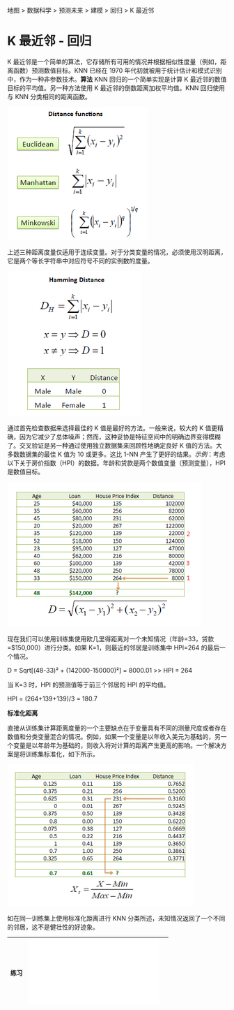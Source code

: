 地图 > 数据科学 > 预测未来 > 建模 > 回归 > K 最近邻

# K 最近邻 - 回归

K 最近邻是一个简单的算法，它存储所有可用的情况并根据相似性度量（例如，距离函数）预测数值目标。KNN 已经在 1970 年代初就被用于统计估计和模式识别中，作为一种非参数技术。**算法** KNN 回归的一个简单实现是计算 K 最近邻的数值目标的平均值。另一种方法使用 K 最近邻的倒数距离加权平均值。KNN 回归使用与 KNN 分类相同的距离函数。

![](img/823cfbf8638e639628498c708e1847b6.jpg)

上述三种距离度量仅适用于连续变量。对于分类变量的情况，必须使用汉明距离，它是两个等长字符串中对应符号不同的实例数的度量。

![](img/15dce582d6676e4936ea3118e1c80eee.jpg)

通过首先检查数据来选择最佳的 K 值是最好的方法。一般来说，较大的 K 值更精确，因为它减少了总体噪声；然而，这种妥协是特征空间中的明确边界变得模糊了。交叉验证是另一种通过使用独立数据集来回顾性地确定良好 K 值的方法。大多数数据集的最佳 K 值为 10 或更多。这比 1-NN 产生了更好的结果。*示例*：考虑以下关于房价指数（HPI）的数据。年龄和贷款是两个数值变量（预测变量），HPI 是数值目标。

![](img/95caeaf2c5de01519031f0d7581ec7e5.jpg)

现在我们可以使用训练集使用欧几里得距离对一个未知情况（年龄=33，贷款=$150,000）进行分类。如果 K=1，则最近的邻居是训练集中 HPI=264 的最后一个情况。

D = Sqrt[(48-33)² + (142000-150000)²] = 8000.01 >> HPI = 264

当 K=3 时，HPI 的预测值等于前三个邻居的 HPI 的平均值。

HPI = (264+139+139)/3 = 180.7

**标准化距离**

直接从训练集计算距离度量的一个主要缺点在于变量具有不同的测量尺度或者存在数值和分类变量混合的情况。例如，如果一个变量是以年收入美元为基础的，另一个变量是以年龄年为基础的，则收入将对计算的距离产生更高的影响。一个解决方案是将训练集标准化，如下所示。

![](img/4a7433543400be6e0840f1229da1e884.jpg)

如在同一训练集上使用标准化距离进行 KNN 分类所述，未知情况返回了一个不同的邻居，这不是健壮性的好迹象。

| 练习 | ![](img/KnnReg.txt) |  |
| --- | --- | --- |

